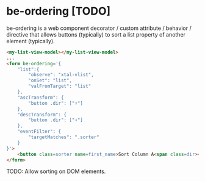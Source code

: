 # be-ordering [TODO]

be-ordering is a web component decorator / custom attribute / behavior / directive that allows buttons (typically) to sort a list property of another element (typically).

```html
<my-list-view-model></my-list-view-model>
...
<form be-ordering='{
    "list":{
        "observe": "xtal-vlist",
        "onSet": "list",
        "valFromTarget": "list"
    },
    "ascTransform": {
        "button .dir": ["⬆️"]
    },
    "descTransform": {
        "button .dir": ["⬇️"]
    },
    "eventFilter": {
        "targetMatches": ".sorter"
    }
}'>
    <button class=sorter name=first_name>Sort Column A<span class=dir></span></button>
</form>
```

TODO:  Allow sorting on DOM elements.
